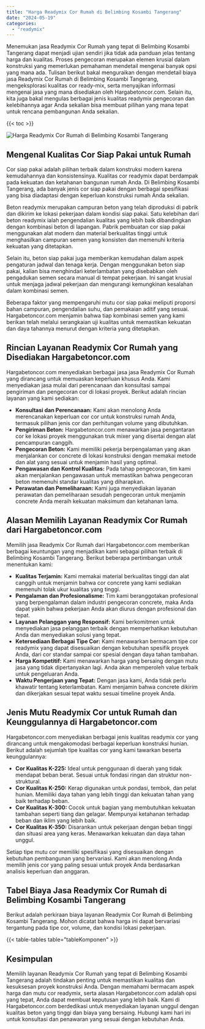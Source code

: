 ```yaml
---
title: "Harga Readymix Cor Rumah di Belimbing Kosambi Tangerang"
date: "2024-05-19"
categories: 
  - "readymix"
---
```



Menemukan jasa Readymix Cor Rumah yang tepat di Belimbing Kosambi Tangerang dapat menjadi ujian sendiri jika tidak ada panduan jelas tentang harga dan kualitas. Proses pengecoran merupakan elemen krusial dalam konstruksi yang memerlukan pemahaman mendetail mengenai banyak opsi yang mana ada. Tulisan berikut bakal menguraikan dengan mendetail biaya jasa Readymix Cor Rumah di Belimbing Kosambi Tangerang, mengeksplorasi kualitas cor ready-mix, serta menyajikan informasi mengenai jasa yang mana disediakan oleh Hargabetoncor.com. Selain itu, kita juga bakal mengulas berbagai jenis kualitas readymix pengecoran dan kelebihannya agar Anda sekalian bisa membuat pilihan yang mana tepat untuk rencana pembangunan Anda sekalian.

{{< toc >}}

![Harga Readymix Cor Rumah di Belimbing Kosambi Tangerang](https://hargareadymixid.github.io/hbc/readymix-hbc%20(45).png)

## Mengenal Kualitas Cor Siap Pakai untuk Rumah

Cor siap pakai adalah pilihan terbaik dalam konstruksi modern karena kemudahannya dan konsistensinya. Kualitas cor readymix dapat berdampak pada kekuatan dan ketahanan bangunan rumah Anda. Di Belimbing Kosambi Tangerang, ada banyak jenis cor siap pakai dengan berbagai spesifikasi yang bisa diadaptasi dengan keperluan konstruksi rumah Anda sekalian.

Beton readymix merupakan campuran beton yang telah diproduksi di pabrik dan dikirim ke lokasi pekerjaan dalam kondisi siap pakai. Satu kelebihan dari beton readymix ialah pengendalian kualitas yang lebih baik dibandingkan dengan kombinasi beton di lapangan. Pabrik pembuatan cor siap pakai menggunakan alat modern dan material berkualitas tinggi untuk menghasilkan campuran semen yang konsisten dan memenuhi kriteria kekuatan yang ditetapkan.

Selain itu, beton siap pakai juga memberikan kemudahan dalam aspek pengaturan jadwal dan tenaga kerja. Dengan menggunakan beton siap pakai, kalian bisa menghindari keterlambatan yang disebabkan oleh pengadukan semen secara manual di tempat pekerjaan. Ini sangat krusial untuk menjaga jadwal pekerjaan dan mengurangi kemungkinan kesalahan dalam kombinasi semen.

Beberapa faktor yang mempengaruhi mutu cor siap pakai meliputi proporsi bahan campuran, pengendalian suhu, dan pemakaian aditif yang sesuai. Hargabetoncor.com menjamin bahwa tiap kombinasi semen yang kami berikan telah melalui serangkaian uji kualitas untuk memastikan kekuatan dan daya tahannya menurut dengan kriteria yang ditetapkan.

## Rincian Layanan Readymix Cor Rumah yang Disediakan Hargabetoncor.com

Hargabetoncor.com menyediakan berbagai jasa jasa Readymix Cor Rumah yang dirancang untuk memuaskan keperluan khusus Anda. Kami menyediakan jasa mulai dari perencanaan dan konsultasi sampai pengiriman dan pengecoran cor di lokasi proyek. Berikut adalah rincian layanan yang kami sediakan:

- **Konsultasi dan Perencanaan:** Kami akan menolong Anda merencanakan keperluan cor cor untuk konstruksi rumah Anda, termasuk pilihan jenis cor dan perhitungan volume yang dibutuhkan.
- **Pengiriman Beton:** Hargabetoncor.com menawarkan jasa pengantaran cor ke lokasi proyek menggunakan truk mixer yang disertai dengan alat pencampuran canggih.
- **Pengecoran Beton:** Kami memiliki pekerja berpengalaman yang akan menjalankan cor concrete di lokasi konstruksi dengan memakai metode dan alat yang sesuai untuk menjamin hasil yang optimal.
- **Pengawasan dan Kontrol Kualitas:** Pada tahap pengecoran, tim kami akan menjalankan pengawasan untuk memastikan bahwa pengecoran beton memenuhi standar kualitas yang diharapkan.
- **Perawatan dan Pemeliharaan:** Kami juga menyediakan layanan perawatan dan pemeliharaan sesudah pengecoran untuk menjamin concrete Anda meraih kekuatan maksimum dan ketahanan lama.

## Alasan Memilih Layanan Readymix Cor Rumah dari Hargabetoncor.com

Memilih jasa Readymix Cor Rumah dari Hargabetoncor.com memberikan berbagai keuntungan yang menjadikan kami sebagai pilihan terbaik di Belimbing Kosambi Tangerang. Berikut beberapa pertimbangan untuk menentukan kami:

- **Kualitas Terjamin:** Kami memakai material berkualitas tinggi dan alat canggih untuk menjamin bahwa cor concrete yang kami sediakan memenuhi tolak ukur kualitas yang tinggi.
- **Pengalaman dan Profesionalisme:** Tim kami beranggotakan profesional yang berpengalaman dalam industri pengecoran concrete, maka Anda dapat yakin bahwa pekerjaan Anda akan diurus dengan profesional dan tepat.
- **Layanan Pelanggan yang Responsif:** Kami berkomitmen untuk menyediakan jasa pelanggan terbaik dengan memperhatikan kebutuhan Anda dan menyediakan solusi yang tepat.
- **Ketersediaan Berbagai Tipe Cor:** Kami menawarkan bermacam tipe cor readymix yang dapat disesuaikan dengan kebutuhan spesifik proyek Anda, dari cor standar sampai cor spesial dengan daya tahan tambahan.
- **Harga Kompetitif:** Kami menawarkan harga yang bersaing dengan mutu jasa yang tidak dipertanyakan lagi. Anda akan memperoleh value terbaik untuk pengeluaran Anda.
- **Waktu Pengerjaan yang Tepat:** Dengan jasa kami, Anda tidak perlu khawatir tentang keterlambatan. Kami menjamin bahwa concrete dikirim dan dikerjakan sesuai tepat waktu sesuai timeline proyek Anda.

## Jenis Mutu Readymix Cor untuk Rumah dan Keunggulannya di Hargabetoncor.com

Hargabetoncor.com menyediakan berbagai jenis kualitas readymix cor yang dirancang untuk mengakomodasi berbagai keperluan konstruksi hunian. Berikut adalah sejumlah tipe kualitas cor yang kami tawarkan beserta keunggulannya:

- **Cor Kualitas K-225:** Ideal untuk penggunaan di daerah yang tidak mendapat beban berat. Sesuai untuk fondasi ringan dan struktur non-struktural.
- **Cor Kualitas K-250:** Kerap digunakan untuk pondasi, tembok, dan pelat hunian. Memiliki daya tahan yang lebih tinggi dan kekuatan tahan yang baik terhadap beban.
- **Cor Kualitas K-300:** Cocok untuk bagian yang membutuhkan kekuatan tambahan seperti tiang dan gelagar. Mempunyai ketahanan terhadap beban dan iklim yang lebih baik.
- **Cor Kualitas K-350:** Disarankan untuk pekerjaan dengan beban tinggi dan situasi area yang keras. Menawarkan kekuatan dan daya tahan unggul.

Setiap tipe mutu cor memiliki spesifikasi yang disesuaikan dengan kebutuhan pembangunan yang bervariasi. Kami akan menolong Anda memilih jenis cor yang paling sesuai untuk proyek Anda berdasarkan analisis keperluan dan anggaran.

## Tabel Biaya Jasa Readymix Cor Rumah di Belimbing Kosambi Tangerang

Berikut adalah perkiraan biaya layanan Readymix Cor Rumah di Belimbing Kosambi Tangerang. Mohon dicatat bahwa harga ini dapat bervariasi tergantung pada tipe cor, volume, dan kondisi lokasi pekerjaan.

{{< table-tables table="tableKomponen" >}}

## Kesimpulan

Memilih layanan Readymix Cor Rumah yang tepat di Belimbing Kosambi Tangerang adalah tindakan penting untuk memastikan kualitas dan kesuksesan proyek konstruksi Anda. Dengan memahami bermacam aspek harga dan mutu cor readymix, serta alasan Hargabetoncor.com adalah opsi yang tepat, Anda dapat membuat keputusan yang lebih baik. Kami di Hargabetoncor.com berdedikasi untuk menyediakan layanan unggul dengan kualitas beton yang tinggi dan biaya yang bersaing. Hubungi kami hari ini untuk konsultasi dan penawaran yang sesuai dengan kebutuhan Anda.
